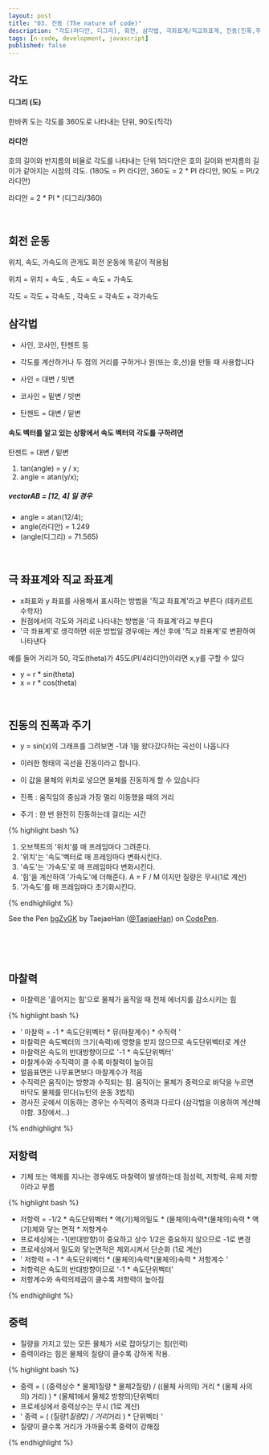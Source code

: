 ```yaml
---
layout: post
title: "03. 진동 (The nature of code)"
description: "각도(라디안, 디그리), 회전, 삼각법, 극좌표계/직교좌표계, 진동(진폭,주기), 진자"
tags: [n-code, development, javascript]
published: false
---
```


## 각도

#### 디그리 (도)

한바퀴 도는 각도를 360도로 나타내는 단위, 90도(직각)

#### 라디안

호의 길이와 반지름의 비율로 각도를 나타내는 단위
1라디안은 호의 길이와 반지름의 길이가 같아지는 시점의 각도.
(180도 = PI 라디안, 360도 = 2 * PI 라디안, 90도 = PI/2 라디안)

라디안 = 2 * PI * (디그리/360)

<br>

## 회전 운동

위치, 속도, 가속도의 관게도 회전 운동에 똑같이 적용됨

위치 = 위치 + 속도 , 속도 = 속도 + 가속도

각도 = 각도 + 각속도 , 각속도 = 각속도 + 각가속도


## 삼각법

- 사인, 코사인, 탄젠트 등
- 각도를 계산하거나 두 점의 거리를 구하거나 원(또는 호,선)을 만들 때 사용합니다

- 사인 = 대변 / 빗변
- 코사인 = 밑변 / 빗변
- 탄젠트 = 대변 / 밑변

#### 속도 벡터를 알고 있는 상황에서 속도 벡터의 각도를 구하려면

탄젠트 = 대변 / 밑변
1. tan(angle) = y / x;
2. angle = atan(y/x);

##### vectorAB = [12, 4] 일 경우 
- angle = atan(12/4);
- angle(라디안) = 1.249
- (angle(디그리) = 71.565)

<br>

## 극 좌표계와 직교 좌표계

- x좌표와 y 좌표를 사용해서 표시하는 방법을 '직교 좌표계'라고 부른다 (데카르트 수학자)
- 원점에서의 각도와 거리로 나타내는 방법을 '극 좌표계'라고 부른다
- '극 좌표계'로 생각하면 쉬운 방법일 경우에는 계산 후에 '직교 좌표계'로 변환하여 나타낸다

예를 들어 거리가 50, 각도(theta)가 45도(PI/4라디안)이라면 x,y를 구할 수 있다
- y = r * sin(theta)
- x = r * cos(theta)

<br>

## 진동의 진폭과 주기

- y = sin(x)의 그래프를 그려보면 -1과 1을 왔다갔다하는 곡선이 나옵니다
- 이러한 형태의 곡선을 진동이라고 합니다.
- 이 값을 물체의 위치로 넣으면 물체를 진동하게 할 수 있습니다

- 진폭 : 움직임의 중심과 가장 멀리 이동했을 때의 거리
- 주기 : 한 번 완전히 진동하는데 걸리는 시간

{% highlight bash %}

1. 오브젝트의 '위치'를 매 프레임마다 그려준다.
2. '위치'는 '속도'벡터로 매 프레임마다 변화시킨다.
3. '속도'는 '가속도'로 매 프레임마다 변화시킨다.
4. '힘'을 계산하여 '가속도'에 더해준다. 
    A = F / M 이지만 질량은 무시(1로 계산)
5. '가속도'를 매 프레임마다 초기화시킨다.

{% endhighlight %}


<p data-height="400" data-theme-id="0" data-slug-hash="bgZvGK" data-default-tab="result" data-user="TaejaeHan" data-embed-version="2" data-pen-title="bgZvGK" class="codepen">See the Pen <a href="https://codepen.io/TaejaeHan/pen/bgZvGK/">bgZvGK</a> by TaejaeHan (<a href="http://codepen.io/TaejaeHan">@TaejaeHan</a>) on <a href="http://codepen.io">CodePen</a>.</p>
<script async src="https://production-assets.codepen.io/assets/embed/ei.js"></script>

<br><br><br>

## 마찰력

- 마찰력은 '흩어지는 힘'으로 물체가 움직일 때 전체 에너지를 감소시키는 힘

{% highlight bash %}

- ' 마찰력 = -1 * 속도단위벡터 * 뮤(마찰계수) * 수직력 '
- 마찰력은 속도벡터의 크기(속력)에 영향을 받지 않으므로 속도단위벡터로 계산
- 마찰력은 속도의 반대방향이므로 '-1 * 속도단위벡터'
- 마찰계수와 수직력이 클 수록 마찰력이 높아짐
- 얼음표면은 나무표면보다 마찰계수가 적음
- 수직력은 움직이는 방향과 수직되는 힘. 움직이는 물체가 중력으로 
바닥을 누르면 바닥도 물체를 민다(뉴턴의 운동 3법칙)
- 경사진 곳에서 이동하는 경우는 수직력이 중력과 다르다
(삼각법을 이용하여 계산해야함. 3장에서...)

{% endhighlight %}



## 저항력

- 기체 또는 액체를 지나는 경우에도 마찰력이 발생하는데 점성력, 저항력, 유체 저항이라고 부름

{% highlight bash %}

- 저항력 = -1/2 * 속도단위벡터 * 액(기)체의밀도 * 
(물체의)속력*(물체의)속력 * 액(기)체와 닿는 면적 * 저항계수
- 프로세싱에는 -1(반대방향)이 중요하고 상수 1/2은 
중요하지 않으므로 -1로 변경
- 프로세싱에서 밀도와 닿는면적은 제외시켜서 단순화 (1로 계산)
- ' 저항력 = -1 * 속도단위벡터 * (물체의)속력*(물체의)속력 * 저항계수 '
- 저항력은 속도의 반대방향이므로 '-1 * 속도단위벡터'
- 저항계수와 속력의제곱이 클수록 저항력이 높아짐

{% endhighlight %}

## 중력

- 질량을 가지고 있는 모든 물체가 서로 잡아당기는 힘(인력)
- 중력이라는 힘은 물체의 질량이 클수록 강하게 작용.

{% highlight bash %}

- 중력 = ( (중력상수 * 물체1질량 * 물체2질량) / 
((물체 사의의) 거리 * (물체 사의의) 거리) ) * 
(물체1에서 물체2 방향의)단위벡터
- 프로세싱에서 중력상수는 무시 (1로 계산)
- ' 중력 = ( (질량1*질량2) / 거리*거리 ) * 단위벡터 '
- 질량이 클수록 거리가 가까울수록 중력이 강해짐

{% endhighlight %}


